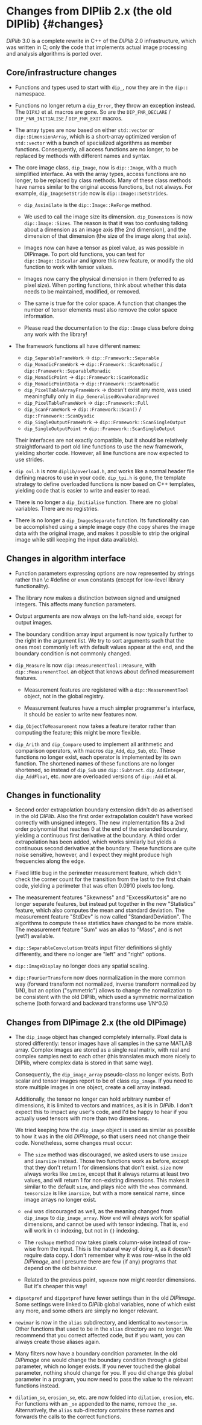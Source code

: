 # Changes from DIPlib 2.x (the old DIPlib) {#changes}

[//]: # (DIPlib 3.0)

[//]: # ([c]2016-2017, Cris Luengo.)
[//]: # (Based on original DIPlib code: [c]1995-2014, Delft University of Technology.)
[//]: # (Based on original DIPimage code: [c]1999-2014, Delft University of Technology.)

[//]: # (Licensed under the Apache License, Version 2.0 [the "License"];)
[//]: # (you may not use this file except in compliance with the License.)
[//]: # (You may obtain a copy of the License at)
[//]: # ()
[//]: # (   http://www.apache.org/licenses/LICENSE-2.0)
[//]: # ()
[//]: # (Unless required by applicable law or agreed to in writing, software)
[//]: # (distributed under the License is distributed on an "AS IS" BASIS,)
[//]: # (WITHOUT WARRANTIES OR CONDITIONS OF ANY KIND, either express or implied.)
[//]: # (See the License for the specific language governing permissions and)
[//]: # (limitations under the License.)

*DIPlib* 3.0 is a complete rewrite in C++ of the *DIPlib* 2.0 infrastructure, which was written
in C; only the code that implements actual image processing and analysis algorithms is ported
over. 

## Core/infrastructure changes

- Functions and types used to start with `dip_`, now they are in the `dip::` namespace.

- Functions no longer return a `dip_Error`, they throw an exception instead. The `DIPXJ`
  et al. macros are gone. So are the `DIP_FNR_DECLARE` / `DIP_FNR_INITIALISE` /
  `DIP_FNR_EXIT` macros.

- The array types are now based on either `std::vector` or `dip::DimensionArray`, which
  is a short-array optimized version of `std::vector` with a bunch of specialized algorithms
  as member functions. Consequently, all access functions are no longer, to be replaced by
  methods with different names and syntax.

- The core image class, `dip_Image`, now is `dip::Image`, with a much simplified interface.
  As with the array types, access functions are no longer, to be replaced by class methods.
  Many of these class methods have names similar to the original access functions, but not
  always. For example, `dip_ImageSetStride` now is `dip::Image::SetStrides`.

   - `dip_Assimilate` is the `dip::Image::ReForge` method.

   - We used to call the image size its dimension. `dip_Dimensions` is now `dip::Image::Sizes`.
     The reason is that it was too confusing talking about a dimension as an image axis (the
     2nd dimension), and the dimension of that dimension (the size of the image along that
     axis).

   - Images now can have a tensor as pixel value, as was possible in DIPimage. To port old
     functions, you can test for `dip::Image::IsScalar` and ignore this new feature, or
     modify the old function to work with tensor values.

   - Images now carry the physical dimension in them (referred to as pixel size). When porting
     functions, think about whether this data needs to be maintained, modified, or removed.

   - The same is true for the color space. A function that changes the number of tensor
     elements must also remove the color space information.

   - Please read the documentation to the `dip::Image` class before doing any work with the
     library!

- The framework functions all have different names:
    - `dip_SeparableFrameWork` -> `dip::Framework::Separable`
    - `dip_MonadicFrameWork` -> `dip::Framework::ScanMonadic` / `dip::Framework::SeparableMonadic`
    - `dip_MonadicPoint` -> `dip::Framework::ScanMonadic`
    - `dip_MonadicPointData` -> `dip::Framework::ScanMonadic`
    - `dip_PixelTableArrayFrameWork` -> doesn't exist any more, was used meaningfully only in `dip_GeneralisedKuwaharaImproved`
    - `dip_PixelTableFrameWork` -> `dip::Framework::Full`
    - `dip_ScanFrameWork` -> `dip::Framework::Scan()` / `dip::Framework::ScanDyadic`
    - `dip_SingleOutputFrameWork` -> `dip::Framework::ScanSingleOutput`
    - `dip_SingleOutputPoint` -> `dip::Framework::ScanSingleOutput`

  Their interfaces are not exactly compatible, but it should be relatively straightforward
  to port old line functions to use the new framework, yielding shorter code.
  However, all line functions are now expected to use strides.

- `dip_ovl.h` is now `diplib/overload.h`, and works like a normal header file defining
  macros to use in your code. `dip_tpi.h` is gone, the template strategy to define overloaded
  functions is now based on C++ templates, yielding code that is easier to write and easier
  to read.

- There is no longer a `dip_Initialise` function. There are no global variables. There are
  no registries.

- There is no longer a `dip_ImagesSeparate` function. Its functionality can be accomplished
  using a simple image copy (the copy shares the image data with the original image, and
  makes it possible to strip the original image while still keeping the input data available).

## Changes in algorithm interface

- Function parameters expressing options are now represented by strings rather than
  \c \#define or `enum` constants (except for low-level library functionality).

- The library now makes a distinction between signed and unsigned integers. This affects many
  function parameters.

- Output arguments are now always on the left-hand side, except for output images.

- The boundary condition array input argument is now typically further to the right in the
  argument list. We try to sort arguments such that the ones most commonly left with default
  values appear at the end, and the boundary condition is not commonly changed.

- `dip_Measure` is now `dip::MeasurementTool::Measure`, with `dip::MeasurementTool` an object
  that knows about defined measurement features.

   - Measurement features are registered with a `dip::MeasurementTool` object, not in the
     global registry.

   - Measurement features have a much simpler programmer's interface, it should be easier to
     write new features now.

- `dip_ObjectToMeasurement` now takes a feature iterator rather than computing the feature;
  this might be more flexible.

- `dip_Arith` and `dip_Compare` used to implement all arithmetic and comparison operators,
  with macros `dip_Add`, `dip_Sub`, etc. These functions no longer exist, each operator is
  implemented by its own function. The shortened names of these functions are no longer
  shortened, so instead of `dip_Sub` use `dip::Subtract`. `dip_AddInteger`, `dip_AddFloat`,
  etc. now are overloaded versions of `dip::Add` et al.

## Changes in functionality

- Second order extrapolation boundary extension didn't do as advertised in the old *DIPlib*.
  Also the first order extrapolation couldn't have worked correctly with unsigned integers.
  The new implementation fits a 2nd order polynomial that reaches 0 at the end of the extended
  boundary, yielding a continuous first derivative at the boundary. A third order extrapolation
  has been added, which works similarly but yields a continuous second derivative at the boundary.
  These functions are quite noise sensitive, however, and I expect they might produce high
  frequencies along the edge.

- Fixed little bug in the perimeter measurement feature, which didn't check the corner count
  for the transition from the last to the first chain code, yielding a perimeter that was often
  0.0910 pixels too long.

- The measurement features "Skewness" and "ExcessKurtosis" are no longer separate features, but
  instead put together in the new "Statistics" feature, which also computes the mean and standard
  deviation. The measurement feature "StdDev" is now called "StandardDeviation".
  The algorithms to compute these statistics have changed to be more stable. The measurement
  feature "Sum" was an alias to "Mass", and is not (yet?) available.

- `dip::SeparableConvolution` treats input filter definitions slightly differently, and there
  no longer are "left" and "right" options.

- `dip::ImageDisplay` no longer does any spatial scaling.

- `dip::FourierTransform` now does normalization in the more common way (forward transform not
  normalized, inverse transform normalized by 1/N), but an option ("symmetric") allows to change
  the normalization to be consistent with the old DIPlib, which used a symmetric normalization
  scheme (both forward and backward transforms use 1/N^0.5)

## Changes from DIPimage 2.x (the old DIPimage)

- The `dip_image` object has changed completely internally. Pixel data is stored differently:
  tensor images have all samples in the same MATLAB array. Complex images are stored as a
  single real matrix, with real and complex samples next to each other (this translates
  much more nicely to DIPlib, where complex data is stored in that same way).

  Consequently, the `dip_image_array` pseudo-class no longer exists. Both scalar and tensor
  images report to be of class `dip_image`. If you need to store multiple images in one
  object, create a cell array instead.

  Additionally, the tensor no longer can hold arbitrary number of dimensions, it is limited
  to vectors and matrices, as it is in *DIPlib*. I don't expect this to impact any user's code,
  and I'd be happy to hear if you actually used tensors with more than two dimensions. 

  We tried keeping how the `dip_image` object is used as similar as possible to how it was
  in the old *DIPimage*, so that users need not change their code. Nonetheless, some changes
  must occur:

  - The `size` method was discouraged, we asked users to use `imsize` and `imarsize` instead.
    Those two functions work as before, except that they don't return 1 for dimensions that
    don't exist. `size` now always works like `imsize`, except that it always returns at least
    two values, and will return 1 for non-existing dimensions. This makes it similar to the
    default `size`, and plays nice with the `whos` command. `tensorsize` is like `imarsize`,
    but with a more sensical name, since image arrays no longer exist.

  - `end` was discouraged as well, as the meaning changed from `dip_image` to `dip_image_array`.
    Now `end` will always work for spatial dimensions, and cannot be used with tensor indexing.
    That is, `end` will work in `()` indexing, but not in `{}` indexing.

  - The `reshape` method now takes pixels column-wise instead of row-wise from the input. This
    is the natural way of doing it, as it doesn't require data copy. I don't remember why it
    was row-wise in the old *DIPimage*, and I presume there are few (if any) programs that
    depend on the old behaviour.

  - Related to the previous point, `squeeze` now might reorder dimensions. But it's cheaper
    this way!

- `dipsetpref` and `dipgetpref` have fewer settings than in the old *DIPimage*. Some settings
  were linked to *DIPlib* global variables, none of which exist any more, and some others
  are simply no longer relevant.

- `newimar` is now in the `alias` subdirectory, and identical to `newtensorim`.
  Other functions that used to be in the `alias` directory are no longer. We recommend that
  you correct affected code, but if you want, you can always create those aliases again.

- Many filters now have a boundary condition parameter. In the old *DIPimage* one would change
  the boundary condition through a global parameter, which no longer exists. If you never
  touched the global parameter, nothing should change for you. If you did change this global
  parameter in a program, you now need to pass the value to the relevant functions instead.

- `dilation_se`, `erosion_se`, etc. are now folded into `dilation`, `erosion`, etc. For
  functions with an `_se` appended to the name, remove the `_se`. Alternatively, the `alias`
  sub-directory contains these names and forwards the calls to the correct functions.
